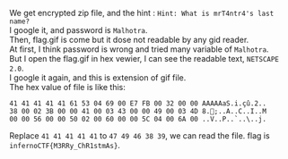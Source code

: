 We get encrypted zip file, and the hint : ```Hint: What is mrT4ntr4's last name?```  
I google it, and password is ```Malhotra```.  
Then, flag.gif is come but it dose not readable by any gid reader.  
At first, I think password is wrong and tried many variable of ```Malhotra```.  
But I open the flag.gif in hex vewier, I can see the readable text, ```NETSCAPE 2.0```.  
I google it again, and this is extension of gif file.  
The hex value of file is like this:
```
41 41 41 41 41 61 53 04 69 00 E7 FB 00 32 00 00 AAAAAaS.i.çû.2..
38 00 02 3B 00 00 41 00 03 43 00 00 49 00 03 4D 8.;..A..C..I..M
00 00 56 00 00 50 02 00 60 00 00 5C 04 00 6A 00 ..V..P..`..\..j.
```
Replace ```41 41 41 41 41``` to ```47 49 46 38 39```, we can read the file. 
flag is ```infernoCTF{M3RRy_ChR1stmAs}```.